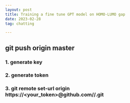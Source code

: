 ```yaml
---
layout: post
title: Training a fine tune GPT model on HOMO-LUMO gap
date: 2023-02-28
tag: chatting

---
```


## git push origin master

### 1. generate key
### 2. generate token
### 3. git remote set-url origin https://<your_token>@github.com/<USERNAME>/<REPO>.git
